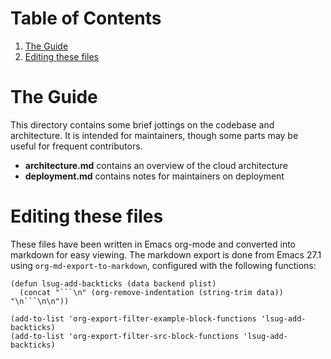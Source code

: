 # Table of Contents

1.  [The Guide](#orgda6c48c)
2.  [Editing these files](#orgd7552f5)


<a id="orgda6c48c"></a>

# The Guide

This directory contains some brief jottings on the codebase and
architecture. It is intended for maintainers, though some parts may be
useful for frequent contributors.

-   **architecture.md** contains an overview of the cloud architecture
-   **deployment.md** contains notes for maintainers on deployment


<a id="orgd7552f5"></a>

# Editing these files

These files have been written in Emacs org-mode and converted into
markdown for easy viewing.
The markdown export is done from Emacs 27.1 using
`org-md-export-to-markdown`, configured with the following functions:

    (defun lsug-add-backticks (data backend plist)
      (concat "```\n" (org-remove-indentation (string-trim data)) "\n```\n\n"))

    (add-to-list 'org-export-filter-example-block-functions 'lsug-add-backticks)
    (add-to-list 'org-export-filter-src-block-functions 'lsug-add-backticks)
